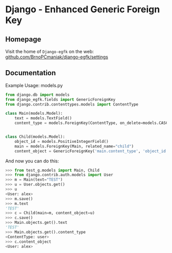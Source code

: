 Django - **E**nhanced **G**eneric **F**oreign **K**ey
=====================================================

Homepage
--------
Visit the home of `Django-egfk` on the web: [github.com/BrnoPCmaniak/django-egfk/settings](https://github.com/BrnoPCmaniak/django-egfk/settings)

Documentation
-------------

Example Usage:
models.py
```python
from django.db import models
from django_egfk.fields import GenericForeignKey
from django.contrib.contenttypes.models import ContentType

class Main(models.Model):
    text = models.TextField()
    content_type = models.ForeignKey(ContentType, on_delete=models.CASCADE, blank=True, null=True)


class Child(models.Model):
    object_id = models.PositiveIntegerField()
    main = models.ForeignKey(Main, related_name="child")
    content_object = GenericForeignKey('main.content_type', 'object_id')
```

And now you can do this:
```python
>>> from test_g.models import Main, Child
>>> from django.contrib.auth.models import User
>>> m = Main(text="TEST")
>>> u = User.objects.get()
>>> u
<User: alex>
>>> m.save()
>>> m.text
'TEST'
>>> c = Child(main=m, content_object=u)
>>> c.save()
>>> Main.objects.get().text
'TEST'
>>> Main.objects.get().content_type
<ContentType: user>
>>> c.content_object
<User: alex>
```
